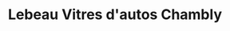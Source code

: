---
title: "Lebeau Vitres d'autos Chambly"
url: /chambly/lebeau-vitres-dautos-chambly/
shop: car repair
---